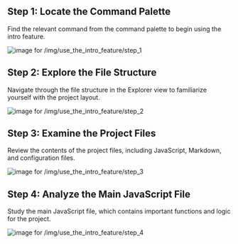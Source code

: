 

  ## Step 1: Locate the Command Palette

Find the relevant command from the command palette to begin using the intro feature.

![image for /img/use_the_intro_feature/step_1](/img/use_the_intro_feature/step_1.png)

## Step 2: Explore the File Structure

Navigate through the file structure in the Explorer view to familiarize yourself with the project layout.

![image for /img/use_the_intro_feature/step_2](/img/use_the_intro_feature/step_2.png)

## Step 3: Examine the Project Files

Review the contents of the project files, including JavaScript, Markdown, and configuration files.

![image for /img/use_the_intro_feature/step_3](/img/use_the_intro_feature/step_3.png)

## Step 4: Analyze the Main JavaScript File

Study the main JavaScript file, which contains important functions and logic for the project.

![image for /img/use_the_intro_feature/step_4](/img/use_the_intro_feature/step_4.png)



  
